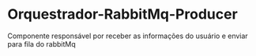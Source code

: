 # Orquestrador-RabbitMq-Producer
Componente responsável por receber as informações do usuário e enviar para fila do rabbitMq
